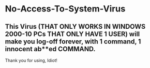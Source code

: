 # No-Access-To-System-Virus
## This Virus (THAT ONLY WORKS IN WINDOWS 2000-10 PCs THAT ONLY HAVE 1 USER) will make you log-off forever, with 1 command, 1 innocent ab**ed COMMAND.
Thank you for using, Idiot!
